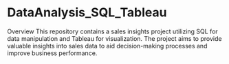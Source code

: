 # DataAnalysis_SQL_Tableau
Overview
This repository contains a sales insights project utilizing SQL for data manipulation and Tableau for visualization. The project aims to provide valuable insights into sales data to aid decision-making processes and improve business performance.

